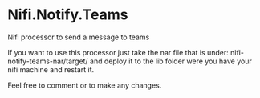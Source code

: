 # Nifi.Notify.Teams
Nifi processor to send a message to teams


If you want to use this processor just take the nar file that is under: nifi-notify-teams-nar/target/
and deploy it to the lib folder were you have your nifi machine and restart it.



Feel free to comment or to make any changes.
